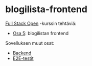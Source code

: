 # blogilista-frontend

[Full Stack Open](https://fullstackopen.com/) -kurssin tehtäviä:

-   [Osa 5](https://fullstackopen.com/osa5): blogilistan frontend

Sovelluksen muut osat:

-   [Backend](https://github.com/anni-parkkila/blogilista-backend)
-   [E2E-testit](https://github.com/anni-parkkila/blogilista-e2e)
